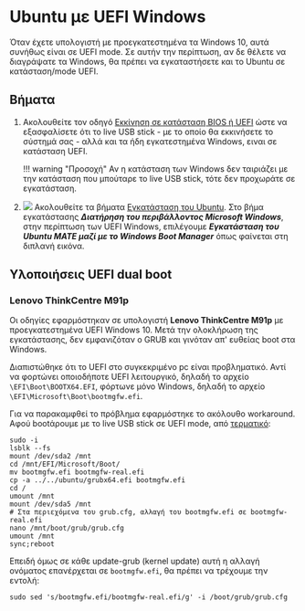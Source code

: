 # Ubuntu με UEFI Windows

Όταν έχετε υπολογιστή με προεγκατεστημένα τα Windows 10, αυτά συνήθως είναι σε
UEFI mode. Σε αυτήν την περίπτωση, αν δε θέλετε να διαγράψατε τα Windows, θα
πρέπει να εγκαταστήσετε και το Ubuntu σε κατάσταση/mode UEFI.

## Βήματα

1.  Ακολουθείτε τον οδηγό [Εκκίνηση σε κατάσταση BIOS ή
    UEFI](../../guides/bios-uefi-boot/index.md) ώστε να εξασφαλίσετε ότι το
     live USB stick - με το οποίο θα εκκινήσετε το σύστημά σας - αλλά και τα
    ήδη εγκατεστημένα Windows, ειναι σε κατάσταση UEFI.

    !!! warning "Προσοχή"
        Αν η κατάσταση των Windows δεν ταιριάζει με την κατάσταση που μπούταρε
        το live USB stick, τότε δεν προχωράτε σε εγκατάσταση.

2.  [![](type-of-installation.png)](type-of-installation.png) Ακολουθείτε τα
    βήματα [Εγκατάσταση του Ubuntu](../../ubuntu/installation.md). Στο βήμα
    εγκατάστασης ***Διατήρηση του περιβάλλοντος Microsoft Windows***, στην
    περίπτωση των UEFI Windows, επιλέγουμε ***Εγκατάσταση του Ubuntu MATE μαζί
    με το Windows Boot Manager*** όπως φαίνεται στη διπλανή εικόνα.

## Υλοποιήσεις UEFI dual boot

### Lenovo ThinkCentre M91p

Οι οδηγίες εφαρμόστηκαν σε υπολογιστή **Lenovo ThinkCentre M91p** με
προεγκατεστημένα UEFI Windows 10. Μετά την ολοκλήρωση της εγκατάστασης, δεν
εμφανιζόταν ο GRUB και γινόταν απ' ευθείας boot στα Windows.

Διαπιστώθηκε ότι το UEFI στο συγκεκριμένο pc είναι προβληματικό. Αντί να
φορτώνει οποιοδήποτε UEFI λειτουργικό, δηλαδή το αρχείο
`\EFI\Boot\BOOTX64.EFI`, φόρτωνε μόνο Windows, δηλαδή το αρχείο
`\EFI\Microsoft\Boot\bootmgfw.efi`.

Για να παρακαμφθεί το πρόβλημα εφαρμόστηκε το ακόλουθο workaround. Αφού
bootάρουμε με το live USB stick σε UEFI mode, από
[τερματικό](../../glossary/index.md#terminal):

```shell-session
sudo -i
lsblk --fs
mount /dev/sda2 /mnt
cd /mnt/EFI/Microsoft/Boot/
mv bootmgfw.efi bootmgfw-real.efi
cp -a ../../ubuntu/grubx64.efi bootmgfw.efi
cd /
umount /mnt
mount /dev/sda5 /mnt
# Στα περιεχόμενα του grub.cfg, αλλαγή του bootmgfw.efi σε bootmgfw-real.efi
nano /mnt/boot/grub/grub.cfg
umount /mnt
sync;reboot
```

Επειδή όμως σε κάθε update-grub (kernel update) αυτή η αλλαγή ονόματος επανέρχεται σε `bootmgfw.efi`, θα πρέπει να τρέχουμε την εντολή:

```shell
sudo sed 's/bootmgfw.efi/bootmgfw-real.efi/g' -i /boot/grub/grub.cfg
```
